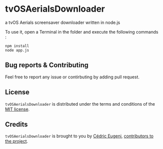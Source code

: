 # tvOSAerialsDownloader
a tvOS Aerials screensaver downloader written in node.js

To use it, open a Terminal in the folder and execute the following commands :
```
npm install
node app.js
```

## Bug reports & Contributing

Feel free to report any issue or contirbuting by adding pull request.

## License

`tvOSAerialsDownloader` is distributed under the terms and conditions of the [MIT license]().

## Credits

`tvOSAerialsDownloader` is brought to you by [Cédric Eugeni](https://github.com/CedricEugeni), [contributors to the project]().
